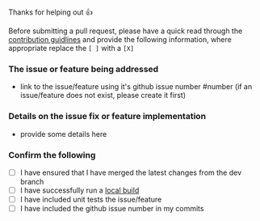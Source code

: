 Thanks for helping out :+1:

Before submitting a pull request, please have a quick read through the [contribution guidlines](https://github.com/alhardy/AppMetrics/blob/master/CONTRIBUTING.md) and provide the following information, where appropriate replace the `[ ]` with a `[X]`

### The issue or feature being addressed

- link to the issue/feature using it's github issue number #number (if an issue/feature does not exist, please create it first)

### Details on the issue fix or feature implementation

- provide some details here


### Confirm the following

- [ ] I have ensured that I have merged the latest changes from the dev branch
- [ ] I have successfully run a [local build](https://github.com/alhardy/AppMetrics#how-to-build)
- [ ] I have included unit tests the issue/feature
- [ ] I have included the github issue number in my commits 